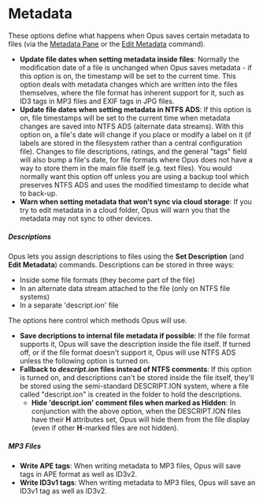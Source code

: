 # Metadata

These options define what happens when Opus saves certain metadata to files (via the [Metadata Pane](/Manual/basic_concepts/the_lister/metadata_pane.md) or the [Edit Metadata](/Manual/file_operations/editing_metadata/RAEDME.md) command).

- **Update file dates when setting metadata inside files**: Normally the modification date of a file is unchanged when Opus saves metadata - if this option is on, the timestamp will be set to the current time. This option deals with metadata changes which are written into the files themselves, where the file format has inherent support for it, such as ID3 tags in MP3 files and EXIF tags in JPG files.
- **Update file dates when setting metadata in NTFS ADS**: If this option is on, file timestamps will be set to the current time when metadata changes are saved into NTFS ADS (alternate data streams). With this option on, a file's date will change if you place or modify a label on it (if labels are stored in the filesystem rather than a central configuration file). Changes to file descriptions, ratings, and the general "tags" field will also bump a file's date, for file formats where Opus does not have a way to store them in the main file itself (e.g. text files). You would normally want this option off unless you are using a backup tool which preserves NTFS ADS and uses the modified timestamp to decide what to back-up.
- **Warn when setting metadata that won't sync via cloud storage**: If you try to edit metadata in a cloud folder, Opus will warn you that the metadata may not sync to other devices.

##### Descriptions

Opus lets you assign descriptions to files using the **Set Description** (and **Edit Metadata**) commands. Descriptions can be stored in three ways:

- Inside some file formats (they become part of the file)
- In an alternate data stream attached to the file (only on NTFS file systems)
- In a separate 'descript.ion' file

The options here control which methods Opus will use.

- **Save decriptions to internal file metadata if possible**: If the file format supports it, Opus will save the description inside the file itself. If turned off, or if the file format doesn't support it, Opus will use NTFS ADS unless the following option is turned on.
- **Fallback to *descript.ion* files instead of NTFS comments**: If this option is turned on, and descriptions can't be stored inside the file itself, they'll be stored using the semi-standard DESCRIPT.ION system, where a file called "descript.ion" is created in the folder to hold the descriptions.
  - **Hide 'descript.ion' comment files when marked as Hidden**: In conjunction with the above option, when the DESCRIPT.ION files have their **H** attributes set, Opus will hide them from the file display (even if other **H**-marked files are not hidden).

##### MP3 Files

- **Write APE tags**: When writing metadata to MP3 files, Opus will save tags in APE format as well as ID3v2.
- **Write ID3v1 tags**: When writing metadata to MP3 files, Opus will save an ID3v1 tag as well as ID3v2.
